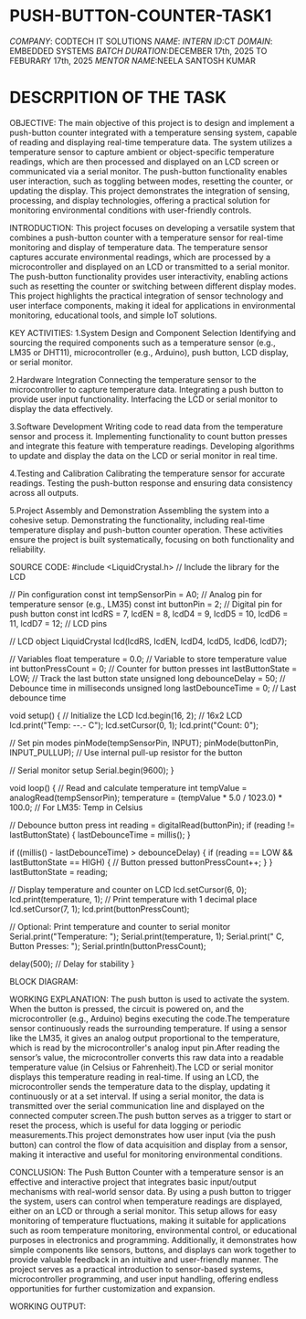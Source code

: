 # PUSH-BUTTON-COUNTER-TASK1

*COMPANY*: CODTECH IT SOLUTIONS 
*NAME*: 
*INTERN ID*:CT
*DOMAIN*: EMBEDDED SYSTEMS
*BATCH DURATION*:DECEMBER 17th, 2025 TO FEBURARY 17th, 2025 
*MENTOR NAME*:NEELA SANTOSH KUMAR

# DESCRPITION OF THE TASK
OBJECTIVE:
   The main objective of this project is to design and implement a push-button counter integrated with a temperature sensing system, capable of reading and displaying real-time temperature data. The system utilizes a temperature sensor to capture ambient or object-specific temperature readings, which are then processed and displayed on an LCD screen or communicated via a serial monitor. The push-button functionality enables user interaction, such as toggling between modes, resetting the counter, or updating the display. This project demonstrates the integration of sensing, processing, and display technologies, offering a practical solution for monitoring environmental conditions with user-friendly controls.

INTRODUCTION:
  This project focuses on developing a versatile system that combines a push-button counter with a temperature sensor for real-time monitoring and display of temperature data. The temperature sensor captures accurate environmental readings, which are processed by a microcontroller and displayed on an LCD or transmitted to a serial monitor. The push-button functionality provides user interactivity, enabling actions such as resetting the counter or switching between different display modes. This project highlights the practical integration of sensor technology and user interface components, making it ideal for applications in environmental monitoring, educational tools, and simple IoT solutions.

KEY ACTIVITIES:
1.System Design and Component Selection
Identifying and sourcing the required components such as a temperature sensor (e.g., LM35 or DHT11), microcontroller (e.g., Arduino), push button, LCD display, or serial monitor.

2.Hardware Integration
Connecting the temperature sensor to the microcontroller to capture temperature data.
Integrating a push button to provide user input functionality.
Interfacing the LCD or serial monitor to display the data effectively.

3.Software Development
Writing code to read data from the temperature sensor and process it.
Implementing functionality to count button presses and integrate this feature with temperature readings.
Developing algorithms to update and display the data on the LCD or serial monitor in real time.

4.Testing and Calibration
Calibrating the temperature sensor for accurate readings.
Testing the push-button response and ensuring data consistency across all outputs.

5.Project Assembly and Demonstration
Assembling the system into a cohesive setup.
Demonstrating the functionality, including real-time temperature display and push-button counter operation.
These activities ensure the project is built systematically, focusing on both functionality and reliability.

SOURCE CODE:
#include <LiquidCrystal.h> // Include the library for the LCD

// Pin configuration
const int tempSensorPin = A0; // Analog pin for temperature sensor (e.g., LM35)
const int buttonPin = 2;      // Digital pin for push button
const int lcdRS = 7, lcdEN = 8, lcdD4 = 9, lcdD5 = 10, lcdD6 = 11, lcdD7 = 12; // LCD pins

// LCD object
LiquidCrystal lcd(lcdRS, lcdEN, lcdD4, lcdD5, lcdD6, lcdD7);

// Variables
float temperature = 0.0; // Variable to store temperature value
int buttonPressCount = 0; // Counter for button presses
int lastButtonState = LOW; // Track the last button state
unsigned long debounceDelay = 50; // Debounce time in milliseconds
unsigned long lastDebounceTime = 0; // Last debounce time

void setup() {
  // Initialize the LCD
  lcd.begin(16, 2); // 16x2 LCD
  lcd.print("Temp: --.- C");
  lcd.setCursor(0, 1);
  lcd.print("Count: 0");

  // Set pin modes
  pinMode(tempSensorPin, INPUT);
  pinMode(buttonPin, INPUT_PULLUP); // Use internal pull-up resistor for the button

  // Serial monitor setup
  Serial.begin(9600);
}

void loop() {
  // Read and calculate temperature
  int tempValue = analogRead(tempSensorPin);
  temperature = (tempValue * 5.0 / 1023.0) * 100.0; // For LM35: Temp in Celsius

  // Debounce button press
  int reading = digitalRead(buttonPin);
  if (reading != lastButtonState) {
    lastDebounceTime = millis();
  }

  if ((millis() - lastDebounceTime) > debounceDelay) {
    if (reading == LOW && lastButtonState == HIGH) { // Button pressed
      buttonPressCount++;
    }
  }
  lastButtonState = reading;

  // Display temperature and counter on LCD
  lcd.setCursor(6, 0);
  lcd.print(temperature, 1); // Print temperature with 1 decimal place
  lcd.setCursor(7, 1);
  lcd.print(buttonPressCount);

  // Optional: Print temperature and counter to serial monitor
  Serial.print("Temperature: ");
  Serial.print(temperature, 1);
  Serial.print(" C, Button Presses: ");
  Serial.println(buttonPressCount);

  delay(500); // Delay for stability
}

BLOCK DIAGRAM:

WORKING EXPLANATION:
The push button is used to activate the system. When the button is pressed, the circuit is powered on, and the microcontroller (e.g., Arduino) begins executing the code.The temperature sensor continuously reads the surrounding temperature. If using a sensor like the LM35, it gives an analog output proportional to the temperature, which is read by the microcontroller's analog input pin.After reading the sensor’s value, the microcontroller converts this raw data into a readable temperature value (in Celsius or Fahrenheit).The LCD or serial monitor displays this temperature reading in real-time. If using an LCD, the microcontroller sends the temperature data to the display, updating it continuously or at a set interval. If using a serial monitor, the data is transmitted over the serial communication line and displayed on the connected computer screen.The push button serves as a trigger to start or reset the process, which is useful for data logging or periodic measurements.This project demonstrates how user input (via the push button) can control the flow of data acquisition and display from a sensor, making it interactive and useful for monitoring environmental conditions.

CONCLUSION:
 The Push Button Counter with a temperature sensor is an effective and interactive project that integrates basic input/output mechanisms with real-world sensor data. By using a push button to trigger the system, users can control when temperature readings are displayed, either on an LCD or through a serial monitor. This setup allows for easy monitoring of temperature fluctuations, making it suitable for applications such as room temperature monitoring, environmental control, or educational purposes in electronics and programming. Additionally, it demonstrates how simple components like sensors, buttons, and displays can work together to provide valuable feedback in an intuitive and user-friendly manner. The project serves as a practical introduction to sensor-based systems, microcontroller programming, and user input handling, offering endless opportunities for further customization and expansion. 

WORKING OUTPUT:

